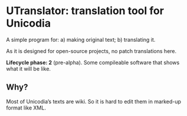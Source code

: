 # UTranslator: translation tool for Unicodia

A simple program for: a) making original text; b) translating it.

As it is designed for open-source projects, no patch translations here.

**Lifecycle phase: 2** (pre-alpha). Some compileable software that shows what it will be like.

## Why?

Most of Unicodia’s texts are wiki. So it is hard to edit them in marked-up format like XML.
